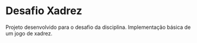 # Desafio Xadrez

Projeto desenvolvido para o desafio da disciplina. Implementação básica de um jogo de xadrez.


